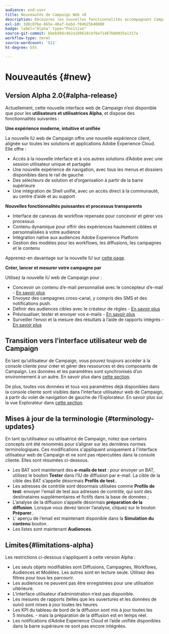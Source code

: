 ```yaml
---
audience: end-user
title: Nouveautés de Campaign Web v8
description: Découvrez les nouvelles fonctionnalités accompagnant Campaign Web v8
exl-id: 3d8c07be-665e-46af-ba5d-f04b25b40880
badge: label="Alpha" type="Positive"
source-git-commit: bbebd9dc462a189618cbf6e71467bb0935e1317a
workflow-type: tm+mt
source-wordcount: '511'
ht-degree: 55%

---
```



# Nouveautés {#new}

## Version Alpha 2.0{#alpha-release}

Actuellement, cette nouvelle interface web de Campaign n’est disponible que pour les **utilisateurs et utilisatrices Alpha**, et dispose des fonctionnalités suivantes :

**Une expérience moderne, intuitive et unifiée**

La nouvelle IU web de Campaign offre une nouvelle expérience client, alignée sur toutes les solutions et applications Adobe Experience Cloud. Elle offre :

* Accès à la nouvelle interface et à vos autres solutions d’Adobe avec une session utilisateur unique et partagée
* Une nouvelle expérience de navigation, avec tous les menus et dossiers disponibles dans le rail de gauche
* Des sélecteurs de solution et d’organisation à partir de la barre supérieure
* Une intégration de Shell unifié, avec un accès direct à la communauté, au centre d’aide et au support

**Nouvelles fonctionnalités puissantes et processus transparents**

* Interface de canevas de workflow repensée pour concevoir et gérer vos processus
* Contenu dynamique pour offrir des expériences hautement ciblées et personnalisées à votre audience
* Intégration native aux audiences Adobe Experience Platform
* Gestion des modèles pour les workflows, les diffusions, les campagnes et le contenu

Apprenez-en davantage sur la nouvelle IU sur [cette page](../get-started/user-interface.md).

**Créer, lancer et mesurer votre campagne par**

Utilisez la nouvelle IU web de Campaign pour :

* Concevoir un contenu d’e-mail personnalisé avec le concepteur d’e-mail - [En savoir plus](../content/edit-content.md)
* Envoyez des campagnes cross-canal, y compris des SMS et des notifications push.
* Définir des audiences cibles avec le créateur de règles - [En savoir plus](../audience/about-audiences.md)
* Prévisualiser, tester et envoyer vos e-mails - [En savoir plus](../monitor/prepare-send.md)
* Surveiller l’envoi et la mesure des résultats à l’aide de rapports intégrés - [En savoir plus](../reporting/delivery-reports.md)


## Transition vers l’interface utilisateur web de Campaign

En tant qu’utilisateur de Campaign, vous pouvez toujours accéder à la console cliente pour créer et gérer des ressources et des composants de Campaign. Les données et les paramètres sont synchronisés d’un environnement à un autre. En savoir plus dans [cette section](../get-started/get-started.md#about-campaign-client-consoleac-client).

De plus, toutes vos données et tous vos paramètres déjà disponibles dans la console cliente sont visibles dans l’interface utilisateur web de Campaign, à partir du volet de navigation de gauche de l’Explorateur. En savoir plus sur la vue Explorateur dans [cette section](../get-started/user-interface.md#explorer-user-interface-explorer).


## Mises à jour de la terminologie {#terminology-updates}

En tant qu’utilisateur ou utilisatrice de Campaign, notez que certains concepts ont été renommés pour s’aligner sur les dernières normes terminologiques. Ces modifications s&#39;appliquent uniquement à l&#39;interface utilisateur web de Campaign et ne sont pas répercutées dans la console cliente. Elles sont résumées ci-dessous.

* Les BAT sont maintenant des **e-mails de test** : pour envoyer un BAT, utilisez le bouton **Tester** dans l’IU de diffusion par e-mail. La cible de la cible des BAT s’appelle désormais **Profils de test**..
* Les adresses de contrôle sont désormais utilisées comme **Profils de test**: envoyer l&#39;email de test aux adresses de contrôle, qui sont des destinataires supplémentaires et fictifs dans la base de données ;
* L’analyse de la diffusion s’appelle désormais **préparation de la diffusion**. Lorsque vous devez lancer l’analyse, cliquez sur le bouton **Préparer**..
* L’ aperçu de l’email est maintenant disponible dans la **Simulation du contenu** bouton .
* Les listes sont maintenant **Audiences**.

## Limites{#limitations-alpha}

Les restrictions ci-dessous s’appliquent à cette version Alpha :

* Les seuls objets modifiables sont Diffusions, Campagnes, Workflows, Audiences et Modèles. Les autres sont en lecture seule. Utilisez des filtres pour tous les parcourir.
* Les audiences ne peuvent pas être enregistrées pour une utilisation ultérieure.
* L’interface utilisateur d’administration n’est pas disponible.
* Les mesures de rapports (telles que les ouvertures et les données de suivi) sont mises à jour toutes les heures.
* Les KPI du tableau de bord de la diffusion sont mis à jour toutes les 5 minutes. - mais la préparation de la diffusion est en temps réel.
* Les notifications d’Adobe Experience Cloud et l’aide unifiée disponibles dans la barre supérieure ne sont pas encore intégrées.

